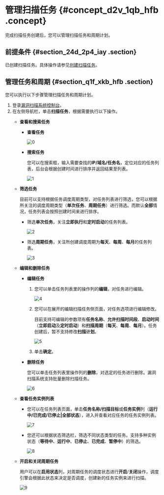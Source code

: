 # 管理扫描任务 {#concept_d2v_1qb_hfb .concept}

完成扫描任务创建后，您可以管理扫描任务和周期计划。

## 前提条件 {#section_24d_2p4_iay .section}

已创建扫描任务。具体操作请参见[创建扫描任务](intl.zh-CN/用户指南/扫描任务/创建扫描任务.md#)。

## 管理任务和周期 {#section_q1f_xkb_hfb .section}

您可以执行以下步骤管理扫描任务和周期计划。

1.  登录[漏洞扫描系统控制台](https://yundun.console.aliyun.com/?p=avds)。
2.  在左侧导航栏，单击**扫描任务**，根据需要执行以下操作。
    -   **查看和搜索任务** 
        -   **查看任务**

            ![0](http://static-aliyun-doc.oss-cn-hangzhou.aliyuncs.com/assets/img/21883/156583185754479_zh-CN.png)

        -   **搜索任务** 

            您可以在搜索框，输入需要查找的**IP/域名/任务名**，定位对应的任务列表，后台会根据创建时间进行排序并返回结果至列表。

            ![1](http://static-aliyun-doc.oss-cn-hangzhou.aliyuncs.com/assets/img/21883/156583185854482_zh-CN.png)

    -   **筛选任务** 

        目前可以支持根据任务调度周期类型，对任务列表进行筛选，您可以根据所关注的调度周期类型（**单次任务**、**周期任务**）进行筛选。而默认**全部**情况，任务列表会按照创建时间来进行排序。

        -   筛选**单次任务**，关注**立即执行**和**定时启动**的任务列表。

            ![2](http://static-aliyun-doc.oss-cn-hangzhou.aliyuncs.com/assets/img/21883/156583185854491_zh-CN.png)

        -   筛选**周期任务**，关注所创建调度周期为**每天**、**每周**、**每月**的任务列表。

            ![3](http://static-aliyun-doc.oss-cn-hangzhou.aliyuncs.com/assets/img/21883/156583185854493_zh-CN.png)

    -   **编辑和删除任务** 
        -   **编辑任务** 
            1.  您可以单击任务列表里的操作列的**编辑**，对任务进行编辑。

                ![4](http://static-aliyun-doc.oss-cn-hangzhou.aliyuncs.com/assets/img/21883/156583185854494_zh-CN.png)

            2.  您可以在展开的编辑扫描任务侧页面，对任务选项进行编辑修改。

                目前支持可编辑的参数项有**任务名称**、**允许扫描时间段**、**启动时间**（**立即启动**及**定时启动**）和**扫描周期**（**每天**、**每周**、**每月**）。任务创建后，暂不支持修改**扫描计划**。

                ![5](http://static-aliyun-doc.oss-cn-hangzhou.aliyuncs.com/assets/img/21883/156583185954495_zh-CN.png)

            3.  单击**确定**。
        -   **删除任务** 

            您可以单击任务列表里操作列的**删除**，对选定的任务进行删除。漏洞扫描系统支持批量删除扫描任务。

            ![6](http://static-aliyun-doc.oss-cn-hangzhou.aliyuncs.com/assets/img/21883/156583185954497_zh-CN.png)

    -   **查看任务实例列表** 
        -   您可以在任务列表页面，单击**任务名称/扫描目标**或**任务实例**列（**运行中/已完成/已停止|全部状态**），进入并查看对应任务的任务实例列表。

            ![7](http://static-aliyun-doc.oss-cn-hangzhou.aliyuncs.com/assets/img/21883/156583185954498_zh-CN.png)

        -   您还可以根据状态筛选栏，筛选不同状态类型的任务。支持多种实例状态（**等待中**、**运行中**、**已停止**、**已完成**、**暂停中**）的筛选。

            ![8](http://static-aliyun-doc.oss-cn-hangzhou.aliyuncs.com/assets/img/21883/156583186054499_zh-CN.png)

    -   **开启和关闭周期任务** 

        用户可以在**启用状态**列，对周期任务的调度状态进行**开启**/**关闭**操作，调度引擎会根据此状态来决定是否调度，创建新的任务实例来进行扫描。

        ![9](http://static-aliyun-doc.oss-cn-hangzhou.aliyuncs.com/assets/img/21883/156583186054506_zh-CN.png)


